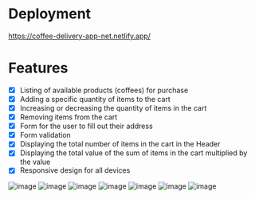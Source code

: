 # Deployment
https://coffee-delivery-app-net.netlify.app/

# Features
- [X] Listing of available products (coffees) for purchase
- [X] Adding a specific quantity of items to the cart
- [X] Increasing or decreasing the quantity of items in the cart
- [X] Removing items from the cart
- [X] Form for the user to fill out their address
- [X] Form validation 
- [X] Displaying the total number of items in the cart in the Header
- [X] Displaying the total value of the sum of items in the cart multiplied by the value
- [X] Responsive design for all devices

![image](https://github.com/DiegoDias007/Coffee-Delivery/assets/127633385/cc193f17-72f9-44b3-b35e-8ea4320932a8)
![image](https://github.com/DiegoDias007/Coffee-Delivery/assets/127633385/11262052-535b-4d6c-9ef5-55f262187269)
![image](https://github.com/DiegoDias007/Coffee-Delivery/assets/127633385/617ea534-1d7f-44ee-9a12-899b82d67c29)
![image](https://github.com/DiegoDias007/Coffee-Delivery/assets/127633385/89d5425e-01ff-4c1c-a077-a52a1ddc268c)
![image](https://github.com/DiegoDias007/Coffee-Delivery/assets/127633385/d73a0237-d68f-4290-a477-05fd740adbc3)
![image](https://github.com/DiegoDias007/Coffee-Delivery/assets/127633385/f2b5ac7e-f034-4843-ab5c-16189deadf3a)
![image](https://github.com/DiegoDias007/Coffee-Delivery/assets/127633385/90e96830-9cb9-4b18-aeb4-578f009152a0)
